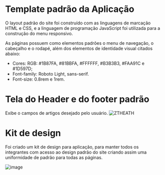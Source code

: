 # Template padrão da Aplicação

O layout padrão do site foi construído com as linguagens de marcação HTML e CSS, e a linguagem de programação JavaScript foi utilizada para a construção do menu responsivo.

As páginas possuem como elementos padrões o menu de navegação, o cabeçalho e o rodapé, além dos elementos de identidade visual citados abaixo:<ul>
    <li>Cores: RGB: #1B87FA, #81BBFA, #FFFFFF, #B3B3B3, #FAA91C e #1D597D;</li>
    <li>Font-family: Roboto Light, sans-serif.</li>
    <li>Font-size: 0.8rem e 1rem.</li>
</ul> 

# Tela do Header e do footer padrão
Exibe o campos de artigos desejado pelo usuário.
![ZTHEATH](https://github.com/HandrywsJr/handrywsjr/assets/165658208/281db593-b87c-479e-8612-ce78aa1281c2)
# Kit de design
Foi criado um kit de design para aplicação, para manter todos os integrantes com acesso ao design padrão do site
criando assim uma uniformidade de padrão para todas as páginas.

![image](https://github.com/ICEI-PUC-Minas-PMV-ADS/pmv-ads-2024-1-e1-proj-web-t3-equipe-3-residuos-eletronicos/assets/92792650/43a44861-5442-42b4-a4b3-a6e97e4dee0d)
